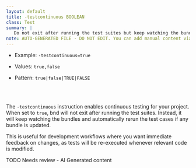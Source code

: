 ```yaml
---
layout: default
title: -testcontinuous BOOLEAN
class: Test
summary: |
   Do not exit after running the test suites but keep watching the bundles and rerun the test cases if the bundle is updated.
note: AUTO-GENERATED FILE - DO NOT EDIT. You can add manual content via same filename in ext folder. 
---
```


- Example: `-testcontinuous=true`

- Values: `true,false`

- Pattern: `true|false|TRUE|FALSE`

<!-- Manual content from: ext/testcontinuous.md --><br /><br />

The `-testcontinuous` instruction enables continuous testing for your project. When set to `true`, bnd will not exit after running the test suites. Instead, it will keep watching the bundles and automatically rerun the test cases if any bundle is updated.

This is useful for development workflows where you want immediate feedback on changes, as tests will be re-executed whenever relevant code is modified.


TODO Needs review - AI Generated content
